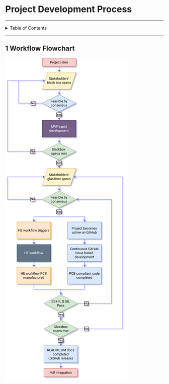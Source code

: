 # Project Development Process

---

<details markdown="1">
  <summary>Table of Contents</summary>

- [1 Workflow Flowchart](#1-workflow-flowchart)

</details>

---

## 1 Workflow Flowchart

![ES Workflow Shadow.drawio.png](pictures%2FES%20Workflow%20Shadow.drawio.png)
  